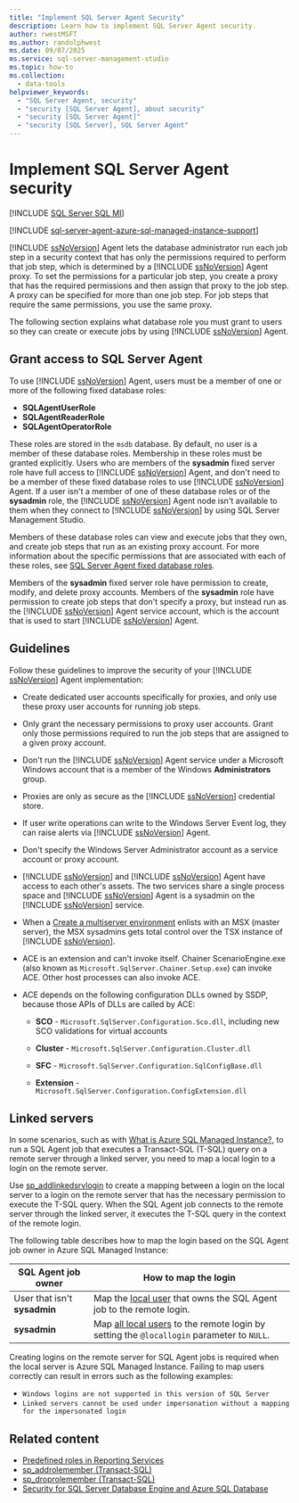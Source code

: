 ```yaml
---
title: "Implement SQL Server Agent Security"
description: Learn how to implement SQL Server Agent security.
author: rwestMSFT
ms.author: randolphwest
ms.date: 09/07/2025
ms.service: sql-server-management-studio
ms.topic: how-to
ms.collection:
  - data-tools
helpviewer_keywords:
  - "SQL Server Agent, security"
  - "security [SQL Server Agent], about security"
  - "security [SQL Server Agent]"
  - "security [SQL Server], SQL Server Agent"
---
```

# Implement SQL Server Agent security

[!INCLUDE [SQL Server SQL MI](../includes/applies-to-version/sql-asdbmi.md)]

[!INCLUDE [sql-server-agent-azure-sql-managed-instance-support](../includes/sql-server-agent-azure-sql-managed-instance-support.md)]

[!INCLUDE [ssNoVersion](../includes/ssnoversion-md.md)] Agent lets the database administrator run each job step in a security context that has only the permissions required to perform that job step, which is determined by a [!INCLUDE [ssNoVersion](../includes/ssnoversion-md.md)] Agent proxy. To set the permissions for a particular job step, you create a proxy that has the required permissions and then assign that proxy to the job step. A proxy can be specified for more than one job step. For job steps that require the same permissions, you use the same proxy.

The following section explains what database role you must grant to users so they can create or execute jobs by using [!INCLUDE [ssNoVersion](../includes/ssnoversion-md.md)] Agent.

## Grant access to SQL Server Agent

To use [!INCLUDE [ssNoVersion](../includes/ssnoversion-md.md)] Agent, users must be a member of one or more of the following fixed database roles:

- **SQLAgentUserRole**
- **SQLAgentReaderRole**
- **SQLAgentOperatorRole**

These roles are stored in the `msdb` database. By default, no user is a member of these database roles. Membership in these roles must be granted explicitly. Users who are members of the **sysadmin** fixed server role have full access to [!INCLUDE [ssNoVersion](../includes/ssnoversion-md.md)] Agent, and don't need to be a member of these fixed database roles to use [!INCLUDE [ssNoVersion](../includes/ssnoversion-md.md)] Agent. If a user isn't a member of one of these database roles or of the **sysadmin** role, the [!INCLUDE [ssNoVersion](../includes/ssnoversion-md.md)] Agent node isn't available to them when they connect to [!INCLUDE [ssNoVersion](../includes/ssnoversion-md.md)] by using SQL Server Management Studio.

Members of these database roles can view and execute jobs that they own, and create job steps that run as an existing proxy account. For more information about the specific permissions that are associated with each of these roles, see [SQL Server Agent fixed database roles](sql-server-agent-fixed-database-roles.md).

Members of the **sysadmin** fixed server role have permission to create, modify, and delete proxy accounts. Members of the **sysadmin** role have permission to create job steps that don't specify a proxy, but instead run as the [!INCLUDE [ssNoVersion](../includes/ssnoversion-md.md)] Agent service account, which is the account that is used to start [!INCLUDE [ssNoVersion](../includes/ssnoversion-md.md)] Agent.

## Guidelines

Follow these guidelines to improve the security of your [!INCLUDE [ssNoVersion](../includes/ssnoversion-md.md)] Agent implementation:

- Create dedicated user accounts specifically for proxies, and only use these proxy user accounts for running job steps.

- Only grant the necessary permissions to proxy user accounts. Grant only those permissions required to run the job steps that are assigned to a given proxy account.

- Don't run the [!INCLUDE [ssNoVersion](../includes/ssnoversion-md.md)] Agent service under a Microsoft Windows account that is a member of the Windows **Administrators** group.

- Proxies are only as secure as the [!INCLUDE [ssNoVersion](../includes/ssnoversion-md.md)] credential store.

- If user write operations can write to the Windows Server Event log, they can raise alerts via [!INCLUDE [ssNoVersion](../includes/ssnoversion-md.md)] Agent.

- Don't specify the Windows Server Administrator account as a service account or proxy account.

- [!INCLUDE [ssNoVersion](../includes/ssnoversion-md.md)] and [!INCLUDE [ssNoVersion](../includes/ssnoversion-md.md)] Agent have access to each other's assets. The two services share a single process space and [!INCLUDE [ssNoVersion](../includes/ssnoversion-md.md)] Agent is a sysadmin on the [!INCLUDE [ssNoVersion](../includes/ssnoversion-md.md)] service.

- When a [Create a multiserver environment](create-a-multiserver-environment.md) enlists with an MSX (master server), the MSX sysadmins gets total control over the TSX instance of [!INCLUDE [ssNoVersion](../includes/ssnoversion-md.md)].

- ACE is an extension and can't invoke itself. Chainer ScenarioEngine.exe (also known as `Microsoft.SqlServer.Chainer.Setup.exe`) can invoke ACE. Other host processes can also invoke ACE.

- ACE depends on the following configuration DLLs owned by SSDP, because those APIs of DLLs are called by ACE:

  - **SCO** - `Microsoft.SqlServer.Configuration.Sco.dll`, including new SCO validations for virtual accounts

  - **Cluster** - `Microsoft.SqlServer.Configuration.Cluster.dll`

  - **SFC** - `Microsoft.SqlServer.Configuration.SqlConfigBase.dll`

  - **Extension** - `Microsoft.SqlServer.Configuration.ConfigExtension.dll`

## Linked servers

In some scenarios, such as with [What is Azure SQL Managed Instance?](/azure/azure-sql/managed-instance/sql-managed-instance-paas-overview), to run a SQL Agent job that executes a Transact-SQL (T-SQL) query on a remote server through a linked server, you need to map a local login to a login on the remote server.

Use [sp_addlinkedsrvlogin](/sql/relational-databases/system-stored-procedures/sp-addlinkedsrvlogin-transact-sql) to create a mapping between a login on the local server to a login on the remote server that has the necessary permission to execute the T-SQL query. When the SQL Agent job connects to the remote server through the linked server, it executes the T-SQL query in the context of the remote login.

The following table describes how to map the login based on the SQL Agent job owner in Azure SQL Managed Instance:

| SQL Agent job owner | How to map the login |
| --- | --- |
| User that isn't **sysadmin** | Map the [local user](/sql/relational-databases/system-stored-procedures/sp-addlinkedsrvlogin-transact-sql#c-map-specific-local-login-to-a-remote-server-login) that owns the SQL Agent job to the remote login. |
| **sysadmin** | Map [all local users](/sql/relational-databases/system-stored-procedures/sp-addlinkedsrvlogin-transact-sql#d-map-all-local-logins-to-a-remote-server-login) to the remote login by setting the `@locallogin` parameter to `NULL`. |

Creating logins on the remote server for SQL Agent jobs is required when the local server is Azure SQL Managed Instance. Failing to map users correctly can result in errors such as the following examples:

- `Windows logins are not supported in this version of SQL Server`
- `Linked servers cannot be used under impersonation without a mapping for the impersonated login`

## Related content

- [Predefined roles in Reporting Services](/sql/reporting-services/security/role-definitions-predefined-roles)
- [sp_addrolemember (Transact-SQL)](/sql/relational-databases/system-stored-procedures/sp-addrolemember-transact-sql)
- [sp_droprolemember (Transact-SQL)](/sql/relational-databases/system-stored-procedures/sp-droprolemember-transact-sql)
- [Security for SQL Server Database Engine and Azure SQL Database](/sql/relational-databases/security/security-center-for-sql-server-database-engine-and-azure-sql-database)
